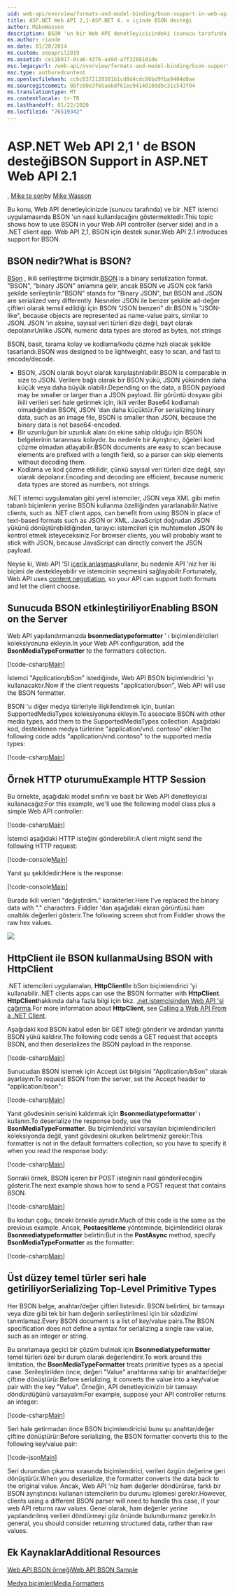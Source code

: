 ```yaml
---
uid: web-api/overview/formats-and-model-binding/bson-support-in-web-api-21
title: ASP.NET Web API 2,1-ASP.NET 4. x içinde BSON desteği
author: MikeWasson
description: BSON 'un bir Web API denetleyicisindeki (sunucu tarafında) ve ASP.NET 4. x için bir .NET istemci uygulamasındaki nasıl kullanılacağını gösterir.
ms.author: riande
ms.date: 01/20/2014
ms.custom: seoapril2019
ms.assetid: ce11b017-0ca6-4376-aa9d-a7f3288101de
msc.legacyurl: /web-api/overview/formats-and-model-binding/bson-support-in-web-api-21
msc.type: authoredcontent
ms.openlocfilehash: ccbc0372120301b1cd8d4cdc86bd9fba9404d8ae
ms.sourcegitcommit: 88fc80e3f65aebdf61ec9414810ddbc31c543f04
ms.translationtype: MT
ms.contentlocale: tr-TR
ms.lasthandoff: 01/22/2020
ms.locfileid: "76519342"
---
```

# <a name="bson-support-in-aspnet-web-api-21"></a><span data-ttu-id="df840-103">ASP.NET Web API 2,1 ' de BSON desteği</span><span class="sxs-lookup"><span data-stu-id="df840-103">BSON Support in ASP.NET Web API 2.1</span></span>

<span data-ttu-id="df840-104">, [Mike te son](https://github.com/MikeWasson)</span><span class="sxs-lookup"><span data-stu-id="df840-104">by [Mike Wasson](https://github.com/MikeWasson)</span></span>

<span data-ttu-id="df840-105">Bu konu, Web API denetleyicinizde (sunucu tarafında) ve bir .NET istemci uygulamasında BSON 'un nasıl kullanılacağını göstermektedir.</span><span class="sxs-lookup"><span data-stu-id="df840-105">This topic shows how to use BSON in your Web API controller (server side) and in a .NET client app.</span></span> <span data-ttu-id="df840-106">Web API 2,1, BSON için destek sunar.</span><span class="sxs-lookup"><span data-stu-id="df840-106">Web API 2.1 introduces support for BSON.</span></span> 

## <a name="what-is-bson"></a><span data-ttu-id="df840-107">BSON nedir?</span><span class="sxs-lookup"><span data-stu-id="df840-107">What is BSON?</span></span>

<span data-ttu-id="df840-108">[BSon](http://bsonspec.org/) , ikili serileştirme biçimidir.</span><span class="sxs-lookup"><span data-stu-id="df840-108">[BSON](http://bsonspec.org/) is a binary serialization format.</span></span> <span data-ttu-id="df840-109">"BSON", "binary JSON" anlamına gelir, ancak BSON ve JSON çok farklı şekilde serileştirilir.</span><span class="sxs-lookup"><span data-stu-id="df840-109">"BSON" stands for "Binary JSON", but BSON and JSON are serialized very differently.</span></span> <span data-ttu-id="df840-110">Nesneler JSON ile benzer şekilde ad-değer çiftleri olarak temsil edildiği için BSON "JSON benzeri" dir.</span><span class="sxs-lookup"><span data-stu-id="df840-110">BSON is "JSON-like", because objects are represented as name-value pairs, similar to JSON.</span></span> <span data-ttu-id="df840-111">JSON 'ın aksine, sayısal veri türleri dize değil, bayt olarak depolanır</span><span class="sxs-lookup"><span data-stu-id="df840-111">Unlike JSON, numeric data types are stored as bytes, not strings</span></span>

<span data-ttu-id="df840-112">BSON, basit, tarama kolay ve kodlama/kodu çözme hızlı olacak şekilde tasarlandı.</span><span class="sxs-lookup"><span data-stu-id="df840-112">BSON was designed to be lightweight, easy to scan, and fast to encode/decode.</span></span>

- <span data-ttu-id="df840-113">BSON, JSON olarak boyut olarak karşılaştırılabilir.</span><span class="sxs-lookup"><span data-stu-id="df840-113">BSON is comparable in size to JSON.</span></span> <span data-ttu-id="df840-114">Verilere bağlı olarak bir BSON yükü, JSON yükünden daha küçük veya daha büyük olabilir.</span><span class="sxs-lookup"><span data-stu-id="df840-114">Depending on the data, a BSON payload may be smaller or larger than a JSON payload.</span></span> <span data-ttu-id="df840-115">Bir görüntü dosyası gibi ikili verileri seri hale getirmek için, ikili veriler Base64 kodlamalı olmadığından BSON, JSON 'dan daha küçüktür.</span><span class="sxs-lookup"><span data-stu-id="df840-115">For serializing binary data, such as an image file, BSON is smaller than JSON, because the binary data is not base64-encoded.</span></span>
- <span data-ttu-id="df840-116">Bir uzunluğun bir uzunluk alanı ön ekine sahip olduğu için BSON belgelerinin taranması kolaydır. bu nedenle bir Ayrıştırıcı, öğeleri kod çözme olmadan atlayabilir.</span><span class="sxs-lookup"><span data-stu-id="df840-116">BSON documents are easy to scan because elements are prefixed with a length field, so a parser can skip elements without decoding them.</span></span>
- <span data-ttu-id="df840-117">Kodlama ve kod çözme etkilidir, çünkü sayısal veri türleri dize değil, sayı olarak depolanır.</span><span class="sxs-lookup"><span data-stu-id="df840-117">Encoding and decoding are efficient, because numeric data types are stored as numbers, not strings.</span></span>

<span data-ttu-id="df840-118">.NET istemci uygulamaları gibi yerel istemciler, JSON veya XML gibi metin tabanlı biçimlerin yerine BSON kullanma özelliğinden yararlanabilir.</span><span class="sxs-lookup"><span data-stu-id="df840-118">Native clients, such as .NET client apps, can benefit from using BSON in place of text-based formats such as JSON or XML.</span></span> <span data-ttu-id="df840-119">JavaScript doğrudan JSON yükünü dönüştürebildiğinden, tarayıcı istemcileri için muhtemelen JSON ile kontrol etmek isteyeceksiniz.</span><span class="sxs-lookup"><span data-stu-id="df840-119">For browser clients, you will probably want to stick with JSON, because JavaScript can directly convert the JSON payload.</span></span>

<span data-ttu-id="df840-120">Neyse ki, Web API 'SI [içerik anlaşması](content-negotiation.md)kullanır, bu nedenle API 'niz her iki biçimi de destekleyebilir ve istemcinin seçmesini sağlayabilir.</span><span class="sxs-lookup"><span data-stu-id="df840-120">Fortunately, Web API uses [content negotiation](content-negotiation.md), so your API can support both formats and let the client choose.</span></span>

## <a name="enabling-bson-on-the-server"></a><span data-ttu-id="df840-121">Sunucuda BSON etkinleştiriliyor</span><span class="sxs-lookup"><span data-stu-id="df840-121">Enabling BSON on the Server</span></span>

<span data-ttu-id="df840-122">Web API yapılandırmanızda **bsonmediatypeformatter** ' ı biçimlendiricileri koleksiyonuna ekleyin.</span><span class="sxs-lookup"><span data-stu-id="df840-122">In your Web API configuration, add the **BsonMediaTypeFormatter** to the formatters collection.</span></span>

[!code-csharp[Main](bson-support-in-web-api-21/samples/sample1.cs)]

<span data-ttu-id="df840-123">İstemci "Application/bSon" istediğinde, Web API BSON biçimlendirici 'yı kullanacaktır.</span><span class="sxs-lookup"><span data-stu-id="df840-123">Now if the client requests "application/bson", Web API will use the BSON formatter.</span></span>

<span data-ttu-id="df840-124">BSON 'u diğer medya türleriyle ilişkilendirmek için, bunları SupportedMediaTypes koleksiyonuna ekleyin.</span><span class="sxs-lookup"><span data-stu-id="df840-124">To associate BSON with other media types, add them to the SupportedMediaTypes collection.</span></span> <span data-ttu-id="df840-125">Aşağıdaki kod, desteklenen medya türlerine "application/vnd. contoso" ekler:</span><span class="sxs-lookup"><span data-stu-id="df840-125">The following code adds "application/vnd.contoso" to the supported media types:</span></span>

[!code-csharp[Main](bson-support-in-web-api-21/samples/sample2.cs)]

## <a name="example-http-session"></a><span data-ttu-id="df840-126">Örnek HTTP oturumu</span><span class="sxs-lookup"><span data-stu-id="df840-126">Example HTTP Session</span></span>

<span data-ttu-id="df840-127">Bu örnekte, aşağıdaki model sınıfını ve basit bir Web API denetleyicisi kullanacağız:</span><span class="sxs-lookup"><span data-stu-id="df840-127">For this example, we'll use the following model class plus a simple Web API controller:</span></span>

[!code-csharp[Main](bson-support-in-web-api-21/samples/sample3.cs)]

<span data-ttu-id="df840-128">İstemci aşağıdaki HTTP isteğini gönderebilir:</span><span class="sxs-lookup"><span data-stu-id="df840-128">A client might send the following HTTP request:</span></span>

[!code-console[Main](bson-support-in-web-api-21/samples/sample4.cmd)]

<span data-ttu-id="df840-129">Yanıt şu şekildedir:</span><span class="sxs-lookup"><span data-stu-id="df840-129">Here is the response:</span></span>

[!code-console[Main](bson-support-in-web-api-21/samples/sample5.cmd)]

<span data-ttu-id="df840-130">Burada ikili verileri &quot;değiştirdim.&quot; karakterler.</span><span class="sxs-lookup"><span data-stu-id="df840-130">Here I've replaced the binary data with &quot;.&quot; characters.</span></span> <span data-ttu-id="df840-131">Fiddler 'dan aşağıdaki ekran görüntüsü ham onaltılık değerleri gösterir.</span><span class="sxs-lookup"><span data-stu-id="df840-131">The following screen shot from Fiddler shows the raw hex values.</span></span>

[![](bson-support-in-web-api-21/_static/image2.png)](bson-support-in-web-api-21/_static/image1.png)

## <a name="using-bson-with-httpclient"></a><span data-ttu-id="df840-132">HttpClient ile BSON kullanma</span><span class="sxs-lookup"><span data-stu-id="df840-132">Using BSON with HttpClient</span></span>

<span data-ttu-id="df840-133">.NET istemcileri uygulamaları, **HttpClient**Ile bSon biçimlendirici 'yi kullanabilir.</span><span class="sxs-lookup"><span data-stu-id="df840-133">.NET clients apps can use the BSON formatter with **HttpClient**.</span></span> <span data-ttu-id="df840-134">**HttpClient**hakkında daha fazla bilgi için bkz. [.net istemcisinden Web API 'si çağırma](../advanced/calling-a-web-api-from-a-net-client.md).</span><span class="sxs-lookup"><span data-stu-id="df840-134">For more information about **HttpClient**, see [Calling a Web API From a .NET Client](../advanced/calling-a-web-api-from-a-net-client.md).</span></span>

<span data-ttu-id="df840-135">Aşağıdaki kod BSON kabul eden bir GET isteği gönderir ve ardından yanıtta BSON yükü kaldırır.</span><span class="sxs-lookup"><span data-stu-id="df840-135">The following code sends a GET request that accepts BSON, and then deserializes the BSON payload in the response.</span></span>

[!code-csharp[Main](bson-support-in-web-api-21/samples/sample6.cs)]

<span data-ttu-id="df840-136">Sunucudan BSON istemek için Accept üst bilgisini "Application/bSon" olarak ayarlayın:</span><span class="sxs-lookup"><span data-stu-id="df840-136">To request BSON from the server, set the Accept header to "application/bson":</span></span>

[!code-csharp[Main](bson-support-in-web-api-21/samples/sample7.cs)]

<span data-ttu-id="df840-137">Yanıt gövdesinin serisini kaldırmak için **Bsonmediatypeformatter**' ı kullanın.</span><span class="sxs-lookup"><span data-stu-id="df840-137">To deserialize the response body, use the **BsonMediaTypeFormatter**.</span></span> <span data-ttu-id="df840-138">Bu biçimlendirici varsayılan biçimlendiricileri koleksiyonda değil, yanıt gövdesini okurken belirtmeniz gerekir:</span><span class="sxs-lookup"><span data-stu-id="df840-138">This formatter is not in the default formatters collection, so you have to specify it when you read the response body:</span></span>

[!code-csharp[Main](bson-support-in-web-api-21/samples/sample8.cs)]

<span data-ttu-id="df840-139">Sonraki örnek, BSON içeren bir POST isteğinin nasıl gönderileceğini gösterir.</span><span class="sxs-lookup"><span data-stu-id="df840-139">The next example shows how to send a POST request that contains BSON.</span></span>

[!code-csharp[Main](bson-support-in-web-api-21/samples/sample9.cs)]

<span data-ttu-id="df840-140">Bu kodun çoğu, önceki örnekle aynıdır.</span><span class="sxs-lookup"><span data-stu-id="df840-140">Much of this code is the same as the previous example.</span></span> <span data-ttu-id="df840-141">Ancak, **Postaeşitleme** yönteminde, biçimlendirici olarak **Bsonmediatypeformatter** belirtin:</span><span class="sxs-lookup"><span data-stu-id="df840-141">But in the **PostAsync** method, specify **BsonMediaTypeFormatter** as the formatter:</span></span>

[!code-csharp[Main](bson-support-in-web-api-21/samples/sample10.cs)]

## <a name="serializing-top-level-primitive-types"></a><span data-ttu-id="df840-142">Üst düzey temel türler seri hale getiriliyor</span><span class="sxs-lookup"><span data-stu-id="df840-142">Serializing Top-Level Primitive Types</span></span>

<span data-ttu-id="df840-143">Her BSON belge, anahtar/değer çiftleri listesidir. BSON belirtimi, bir tamsayı veya dize gibi tek bir ham değerin serileştirilmesi için bir sözdizimi tanımlamaz.</span><span class="sxs-lookup"><span data-stu-id="df840-143">Every BSON document is a list of key/value pairs.The BSON specification does not define a syntax for serializing a single raw value, such as an integer or string.</span></span>

<span data-ttu-id="df840-144">Bu sınırlamaya geçici bir çözüm bulmak için **Bsonmediatypeformatter** temel türleri özel bir durum olarak değerlendirir.</span><span class="sxs-lookup"><span data-stu-id="df840-144">To work around this limitation, the **BsonMediaTypeFormatter** treats primitive types as a special case.</span></span> <span data-ttu-id="df840-145">Serileştirilden önce, değeri "Value" anahtarına sahip bir anahtar/değer çiftine dönüştürür.</span><span class="sxs-lookup"><span data-stu-id="df840-145">Before serializing, it converts the value into a key/value pair with the key "Value".</span></span> <span data-ttu-id="df840-146">Örneğin, API denetleyicinizin bir tamsayı döndürdüğünü varsayalım:</span><span class="sxs-lookup"><span data-stu-id="df840-146">For example, suppose your API controller returns an integer:</span></span>

[!code-csharp[Main](bson-support-in-web-api-21/samples/sample11.cs)]

<span data-ttu-id="df840-147">Seri hale getirmadan önce BSON biçimlendiricisi bunu şu anahtar/değer çiftine dönüştürür:</span><span class="sxs-lookup"><span data-stu-id="df840-147">Before serializing, the BSON formatter converts this to the following key/value pair:</span></span>

[!code-json[Main](bson-support-in-web-api-21/samples/sample12.json)]

<span data-ttu-id="df840-148">Seri durumdan çıkarma sırasında biçimlendirici, verileri özgün değerine geri dönüştürür.</span><span class="sxs-lookup"><span data-stu-id="df840-148">When you deserialize, the formatter converts the data back to the original value.</span></span> <span data-ttu-id="df840-149">Ancak, Web API 'niz ham değerler döndürürse, farklı bir BSON ayrıştırıcısı kullanan istemcilerin bu durumu işlemesi gerekir.</span><span class="sxs-lookup"><span data-stu-id="df840-149">However, clients using a different BSON parser will need to handle this case, if your web API returns raw values.</span></span> <span data-ttu-id="df840-150">Genel olarak, ham değerler yerine yapılandırılmış verileri döndürmeyi göz önünde bulundurmanız gerekir.</span><span class="sxs-lookup"><span data-stu-id="df840-150">In general, you should consider returning structured data, rather than raw values.</span></span>

## <a name="additional-resources"></a><span data-ttu-id="df840-151">Ek Kaynaklar</span><span class="sxs-lookup"><span data-stu-id="df840-151">Additional Resources</span></span>

[<span data-ttu-id="df840-152">Web API BSON örneği</span><span class="sxs-lookup"><span data-stu-id="df840-152">Web API BSON Sample</span></span>](https://github.com/aspnet/samples/tree/master/samples/aspnet/WebApi/BSONSample/)

[<span data-ttu-id="df840-153">Medya biçimleri</span><span class="sxs-lookup"><span data-stu-id="df840-153">Media Formatters</span></span>](media-formatters.md)
